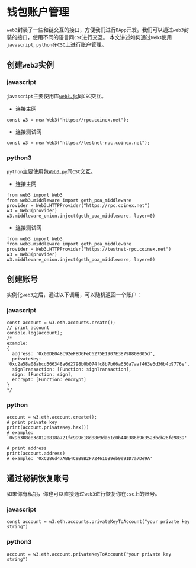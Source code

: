 # 钱包账户管理

`web3`封装了一些和链交互的接口，方便我们进行`DApp`开发。我们可以通过`web3`封装的接口，使用不同的语言同`CSC`进行交互。
本文讲述如何通过`Web3`使用`javascript`, `python`在`CSC`上进行账户管理。

## 创建`web3`实例

### javascript

`javascript`主要使用库[`web3.js`](https://web3js.readthedocs.io/en/v1.3.4/)同`CSC`交互。

* 连接主网

```
const w3 = new Web3("https://rpc.coinex.net");
```

* 连接测试网

```
const w3 = new Web3("https://testnet-rpc.coinex.net");
```

### python3
`python`主要使用包[`Web3.py`](https://web3py.readthedocs.io/en/stable/)同`CSC`交互。

* 连接主网

```
from web3 import Web3
from web3.middleware import geth_poa_middleware
provider = Web3.HTTPProvider("https://rpc.coinex.net")
w3 = Web3(provider)
w3.middleware_onion.inject(geth_poa_middleware, layer=0)
```

* 连接测试网

```
from web3 import Web3
from web3.middleware import geth_poa_middleware
provider = Web3.HTTPProvider("https://testnet-rpc.coinex.net")
w3 = Web3(provider)
w3.middleware_onion.inject(geth_poa_middleware, layer=0)
```

## 创建账号

实例化`web3`之后，通过以下调用，可以随机返回一个账户：

### javascript

```
const account = w3.eth.accounts.create();
// print account
console.log(account);
/*
example:
{
  address: '0x00DE048c92eF8D6FeC6275E1907E38798808005d',
  privateKey: '0xc2a58a08abcd566348a6d2798b0b074fc8b7b66a650a7aaf463e6d36b4b9776e',
  signTransaction: [Function: signTransaction],
  sign: [Function: sign],
  encrypt: [Function: encrypt]
}
*/
```

### python

```
account = w3.eth.account.create();
# print private key
print(account.privateKey.hex())
# example: `0x9b308e83c8120818a721fc999618d8869da61c0b440386b963523bcb26fe9839'

# print address
print(account.address)
# example: '0xC286d47ABE4C9B8B2F724610B9eb9e91D7a7De9A'
```

## 通过秘钥恢复账号

如果你有私钥，你也可以直接通过`web3`进行恢复你在`csc`上的账号。

### javascript

```
const account = w3.eth.accounts.privateKeyToAccount("your private key string")
```

### python3

```
account = w3.eth.account.privateKeyToAccount("your private key string")
```
